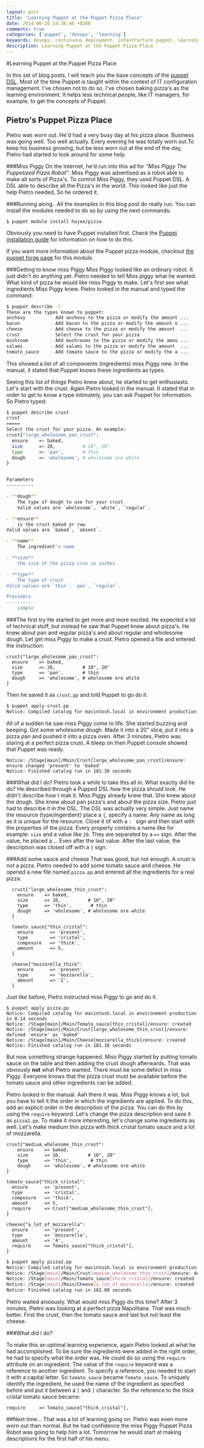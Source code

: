 ```yaml
---
layout: post
title: "Learning Puppet at the Puppet Pizza Place"
date: 2014-06-26 14:36:46 +0200
comments: true
categories: ['puppet', 'devops', 'learning']
keywords: devops, continuous deployment, infastructure puppet, learning
description: Learning Puppet at the Puppet Pizza Place
---
```

#Learning Puppet at the Puppet Pizza Place

In this set of blog posts, I will teach you the base concepts of the [puppet DSL](http://puppetlabs.com/puppet). Most of the time Puppet is taught within the context of IT configuration management. I've chosen not to do so. I've chosen baking pizza's as the learning environment. It helps less technical people, like IT managers, for example, to get the concepts of Puppet.


<!-- more -->

## Pietro's Puppet Pizza Place

Pietro was worn out. He'd had a very busy day at his pizza place. Business was going well. Too well actually. Every evening he was totally worn out.To keep his business growing, but be less worn out at the end of the day, Pietro had started to look around for some help.

###Miss Piggy
On the Internet, he'd run into this ad for *"Miss Piggy The Puppetized Pizza Robot"*. Miss Piggy was advertised as a robot able to make all sorts of Pizza's. To control Miss Piggy, they used Puppet DSL. A DSL able to describe all the Pizza's in the world. This looked like just the help Pietro needed, So he ordered it.

###Running along..
All the examples in this blog post do really run. You can install the modules needed to do so by using the next commands:
```
$ puppet module install hajee/pizza
```

Obviously you need to have Puppet installed first. Check  the [Puppet installation guide](http://docs.puppetlabs.com/guides/install_puppet/pre_install.html) for information on how to do this.

If you want more information about the Puppet pizza module, checkout [the puppet forge page](https://forge.puppetlabs.com/hajee/pizza) for this module.


###Getting to know miss Piggy
Miss Piggy looked like an ordinary robot. It just didn't do anything yet. Pietro needed to tell Miss piggy what he wanted. What kind of pizza he would like miss Piggy to make.  Let's first see what ingredients Miss Piggy knew. Pietro looked in the manual and typed the command:

```sh
$ puppet describe -l
These are the types known to puppet:
anchovy         - Add anchovy to the pizza or modify the amount ...
bacon           - Add bacon to the pizza or modify the amount o ...
cheese          - Add cheese to the pizza or modify the amount  ...
crust           - Select the crust for your pizza
mushroom        - Add mushrooms to the pizza or modify the amou ...
salami          - Add salami to the pizza or modify the amount  ...
tomato_sauce    - Add tomato sauce to the pizza or modify the a ...
```

This showed a list of all components (ingredients) miss Piggy new. In the manual, it stated that Puppet knows these ingredients as types. 

Seeing this list of things Pietro knew about, he started to get enthusiasts. Let's start with the crust. Again Pietro looked in the manual. It stated that in order to get to know a type intimately, you can ask Puppet for information. So Pietro typed:

```sh
$ puppet describe crust
crust
=====
Select the crust for your pizza. An example:
crust{"large_wholesome_pan_crust":
  ensure    => baked,
  size      => 20,          # 10", 20"
  type      => 'pan',       # thin
  dough     => 'wholesome', # wholesome ore white
}


Parameters
----------

- **dough**
    The type of dough to use for your crust
    Valid values are `wholesome`, `white`, `regular`.

- **ensure**
    is the crust baked or raw
Valid values are `baked`, `absent`.

- **name**
    The ingredient's name

- **size**
    the size of the pizza crus in inches

- **type**
    The type of crust
Valid values are `thin`, `pan`, `regular`.

Providers
---------
    simple 
```

###The first try
He started to get more and more excited. He expected a lot of technical stuff, but instead he saw that Puppet knew about pizza's. He knew about pan and regular pizza's and about regular and wholesome dough. Let get miss Piggy to make a crust. Pietro opened a file and entered the instruction:

```
crust{"large_wholesome_pan_crust":
  ensure    => baked,
  size      => 20,          # 10", 20"
  type      => 'pan',       # thin
  dough     => 'wholesome', # wholesome ore white
}
```
Then he saved it as `crust.pp` and told Puppet to go do it.
```sh
$ puppet apply crust.pp
Notice: Compiled catalog for macintosh.local in environment production in 0.10 seconds
```

All of a sudden he saw miss Piggy come to life. She started buzzing and beeping. Got some wholesome dough. Made it into a 20" slice, put it into a pizza pan and pushed it into a pizza oven. After 3 minutes, Pietro was staring at a perfect pizza crust. A bleep on then Puppet console showed that Puppet was ready.

```
Notice: /Stage[main]/Main/Crust[large_wholesome_pan_crust]/ensure: ensure changed 'present' to 'baked'
Notice: Finished catalog run in 181.10 seconds
```

###What did I do?
Pietro took a while to take this all in. What exactly did he do? He described through a Pupped DSL how the pizza should look. He didn't describe how t mak it. Miss Piggy already knew that. She knew about the dough. She knew about pan pizza's and about the pizza size. Pietro just had to describe it in the DSL. The DSL was actually very simple. Just name the resource (type/ingerdient) place a `{`, specify a name. Any name as long as it is unique for the resource. Close it of with a `: ` sign and then start with the properties of the pizza. Every property contains a name like for example: `size` and a value like `20`. They are separated by a `=>` sign. After the value, he placed a `,`. Even after the last value. After the last value, the description was closed off with a `}` sign.


###Add some sauce and cheese
That was good, but not enough. A crust is not a pizza. Pietro needed to add some tomato sauce and cheese. He opened a new file named `pizza.pp` and entered all the ingredients for a real pizza.

```
  crust{"large_wholesome_thin_crust":
    ensure    => baked,
    size      => 20,          # 10", 20"
    type      => 'thin',       # thin
    dough     => 'wholesome', # wholesome ore white
  }

  tomato_sauce{"thin_cristal":
    ensure      => 'present',
    type        => 'cristal',
    composure   => 'thick',
    amount      => 5,
  }

  cheese{"mozzarella_thick":
    ensure      => 'present',
    type        => 'mozzarella',
    amount      => '2',
  }
``` 

Just like before, Pietro instructed miss Piggy to go and do it.

```
$ puppet apply pizza.pp
Notice: Compiled catalog for macintosh.local in environment production in 0.14 seconds
Notice: /Stage[main]/Main/Tomato_sauce[thin_cristal]/ensure: created
Notice: /Stage[main]/Main/Crust[large_wholesome_thin_crust]/ensure: defined 'ensure' as 'baked'
Notice: /Stage[main]/Main/Cheese[mozzarella_thick]/ensure: created
Notice: Finished catalog run in 181.10 seconds
```
But now something strange happened. Miss Piggy started by putting tomato sauce on the table and then adding the crust dough afterwards. That was obviously **not** what Pietro wanted. There must be some defect in miss Piggy. Everyone knows that the pizza crust must be available before the tomato sauce and other ingredients can be added.

Pietro looked in the manual. Aah there it was. Miss Piggy knows a lot, but you have to tell it the order in which the  ingredients are applied. To do this, add an explicit order in the description of the pizza. You can do this by using the `require` keyword.  Let's change the pizza description and save it as `pizza2.pp`. To make it more interesting, let's change some ingredients as well. Let's make medium thin pizza with thick cristal tomato sauce and a lot of mozzarella.

```
crust{"medium_wholesome_thin_crust":
    ensure    => baked,
    size      => 10,          # 10", 20"
    type      => 'thin',       # thin
    dough     => 'wholesome', # wholesome ore white
}

tomato_sauce{"thick_cristal":
  ensure      => 'present',
  type        => 'cristal',
  composure   => 'thick',
  amount      => 5,
  require     => Crust["medium_wholesome_thin_crust"],
}

cheese{"a_lot_of_mozzarella":
  ensure      => 'present',
  type        => 'mozzarella',
  amount      => '4',
  require     => Tomato_sauce["thick_cristal"],
}
```

```sh
$ puppet apply pizza2.pp
Notice: Compiled catalog for macintosh.local in environment production in 0.15 seconds
Notice: /Stage[main]/Main/Crust[medium_wholesome_thin_crust]/ensure: defined 'ensure' as 'baked'
Notice: /Stage[main]/Main/Tomato_sauce[thick_cristal]/ensure: created
Notice: /Stage[main]/Main/Cheese[a_lot_of_mozzarella]/ensure: created
Notice: Finished catalog run in 182.08 seconds
```
Pietro waited anxiously. What would miss Piggy do this time? After 3 minutes, Pietro was looking at a perfect pizza Napolitana. That was much better. First the crust, then the tomato sauce and last but not least the cheese.

###What did I do?

To make this an optimal learning experience, again Pietro looked at what he had accomplished. To be sure the ingredients were added in the right order, he had to specify what the order was. He could do so using the `require` attribute on an ingredient. The value of the `require` keyword was a reference to another ingredient. To specify a reference, you needed to start it with a capital letter. So `tomato_sauce` became `Tomato_sauce`. To uniquely identify the ingredient, he used the name of the ingredient as specified before and put it between a `[` and `]` character. So the reference to the thick cristal tomato sauce became:

```
require     => Tomato_sauce["thick_cristal"],
``` 

##Next time...
That was a lot of learning going on. Pietro was even more worn out than normal. But he had confidence the miss Piggy Puppet Pizza Robot was going to help him a lot. Tomorrow he would start at making descriptions for the first half of his menu.